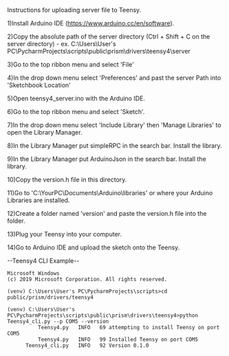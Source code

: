 Instructions for uploading server file to Teensy.

1)Install Arduino IDE (https://www.arduino.cc/en/software).

2)Copy the absolute path of the server directory (Ctrl + Shift + C on the server directory)
    - ex. C:\Users\User's PC\PycharmProjects\scripts\public\prism\drivers\teensy4\server

3)Go to the top ribbon menu and select 'File'

4)In the drop down menu select 'Preferences' and past the server Path into 'Sketchbook Location'

5)Open teensy4_server.ino with the Arduino IDE.

6)Go to the top ribbon menu and select 'Sketch'.

7)In the drop down menu select 'Include Library' then 'Manage Libraries' to open the Library Manager.

8)In the Library Manager put simpleRPC in the search bar. Install the library.

9)In the Library Manager put ArduinoJson in the search bar. Install the library.

10)Copy the version.h file in this directory.

11)Go to 'C:\YourPC\Documents\Arduino\libraries' or where your Arduino Libraries are installed.

12)Create a folder named 'version' and paste the version.h file into the folder.

13)Plug your Teensy into your computer.

14)Go to Arduino IDE and upload the sketch onto the Teensy.

--Teensy4 CLI Example--

    Microsoft Windows
    (c) 2019 Microsoft Corporation. All rights reserved.
    
    (venv) C:\Users\User's PC\PycharmProjects\scripts>cd public/prism/drivers/teensy4
    
    (venv) C:\Users\User's PC\PycharmProjects\scripts\public\prism\drivers\teensy4>python Teensy4_cli.py --p COM5 --version
              Teensy4.py   INFO   69 attempting to install Teensy on port COM5
              Teensy4.py   INFO   99 Installed Teensy on port COM5
          Teensy4_cli.py   INFO   92 Version 0.1.0
